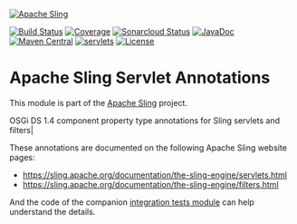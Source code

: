 [![Apache Sling](https://sling.apache.org/res/logos/sling.png)](https://sling.apache.org)

&#32;[![Build Status](https://ci-builds.apache.org/job/Sling/job/modules/job/sling-org-apache-sling-servlets-annotations/job/master/badge/icon)](https://ci-builds.apache.org/job/Sling/job/modules/job/sling-org-apache-sling-servlets-annotations/job/master/)&#32;[![Coverage](https://sonarcloud.io/api/project_badges/measure?project=apache_sling-org-apache-sling-servlets-annotations&metric=coverage)](https://sonarcloud.io/dashboard?id=apache_sling-org-apache-sling-servlets-annotations)&#32;[![Sonarcloud Status](https://sonarcloud.io/api/project_badges/measure?project=apache_sling-org-apache-sling-servlets-annotations&metric=alert_status)](https://sonarcloud.io/dashboard?id=apache_sling-org-apache-sling-servlets-annotations)&#32;[![JavaDoc](https://www.javadoc.io/badge/org.apache.sling/org.apache.sling.servlets.annotations.svg)](https://www.javadoc.io/doc/org.apache.sling/org.apache.sling.servlets.annotations)&#32;[![Maven Central](https://maven-badges.herokuapp.com/maven-central/org.apache.sling/org.apache.sling.servlets.annotations/badge.svg)](https://search.maven.org/#search%7Cga%7C1%7Cg%3A%22org.apache.sling%22%20a%3A%22org.apache.sling.servlets.annotations%22)&#32;[![servlets](https://sling.apache.org/badges/group-servlets.svg)](https://github.com/apache/sling-aggregator/blob/master/docs/groups/servlets.md) [![License](https://img.shields.io/badge/License-Apache%202.0-blue.svg)](https://www.apache.org/licenses/LICENSE-2.0)

# Apache Sling Servlet Annotations

This module is part of the [Apache Sling](https://sling.apache.org) project.

OSGi DS 1.4 component property type annotations for Sling servlets and filters|

These annotations are documented on the following Apache Sling website pages:

  * https://sling.apache.org/documentation/the-sling-engine/servlets.html
  * https://sling.apache.org/documentation/the-sling-engine/filters.html

And the code of the companion 
[integration tests module](https://github.com/apache/sling-org-apache-sling-servlets-annotations-it) can help
understand the details.

